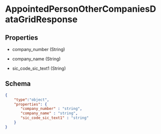 # AppointedPersonOtherCompaniesDataGridResponse
## Properties
- company_number (String)

   
- company_name (String)

   
- sic_code_sic_text1 (String)

   

## Schema
```json
{
    "type":"object",
    "properties": {
       "company_number" : "string",
       "company_name" : "string",
       "sic_code_sic_text1" : "string"
    }
}
```

